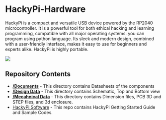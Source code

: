 # HackyPi-Hardware
HackyPi is a compact and versatile USB device powered by the RP2040 microcontroller. It is a powerful tool for both ethical hacking and learning programming, compatible with all major operating systems. you can program using python language. Its sleek and modern design, combined with a user-friendly interface, makes it easy to use for beginners and experts alike. HackyPi is highly portable.

<img src = "https://cdn.shopify.com/s/files/1/1217/2104/files/HackyPI2copy.jpg?v=1681998205"  />

## Repository Contents

* [**/Documents**](https://github.com/sbcshop/HackyPi-Hardware/tree/main/Documents) - This directory contains Datasheets of the components
* [**/Design Data**](https://github.com/sbcshop/HackyPi-Hardware/tree/main/Design%20Data) - This directory contains Schematic, Top and Bottom view
* [**/Mecahnical Data**](https://github.com/sbcshop/HackyPi-Hardware/tree/main/Mechanical%20Data) - This directory contains Dimension files, PCB 3D and STEP files, and 3d enclosure.
* [HackyPi Software](https://github.com/sbcshop/HackyPi-Software) - This repo contains HackyPi Getting Started Guide and Sample Codes.
